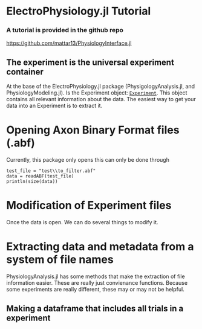 # ElectroPhysiology.jl Tutorial

### A tutorial is provided in the github repo

https://github.com/mattar13/PhysiologyInterface.jl

## The experiment is the universal experiment container
At the base of the ElectroPhysiology.jl package (PhysigologyAnalysis.jl, and PhysiologyModeling.jl). Is the Experiment object: [`Experiment`](@ref). This object contains all relevant information about the data. The easiest way to get your data into an Experiment is to extract it. 


# Opening Axon Binary Format files (.abf)
Currently, this package only opens this can only be done through 

```@example
test_file = "test\\to_filter.abf"
data = readABF(test_file)
println(size(data))

```

# Modification of Experiment files
Once the data is open. We can do several things to modify it. 

# Extracting data and metadata from a system of file names

PhysiologyAnalysis.jl has some methods that make the extraction of file information easier. These are really just convienance functions. Because some experiments are really different, these may or may not be helpful. 

## Making a dataframe that includes all trials in a experiment